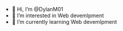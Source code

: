 - 👋 Hi, I’m @DylanM01
- 👀 I’m interested in Web devemlpment
- 🌱 I’m currently learning Web devemlpment

<!---
DylanM01/DylanM01 is a ✨ special ✨ repository because its `README.md` (this file) appears on your GitHub profile.
You can click the Preview link to take a look at your changes.
--->

